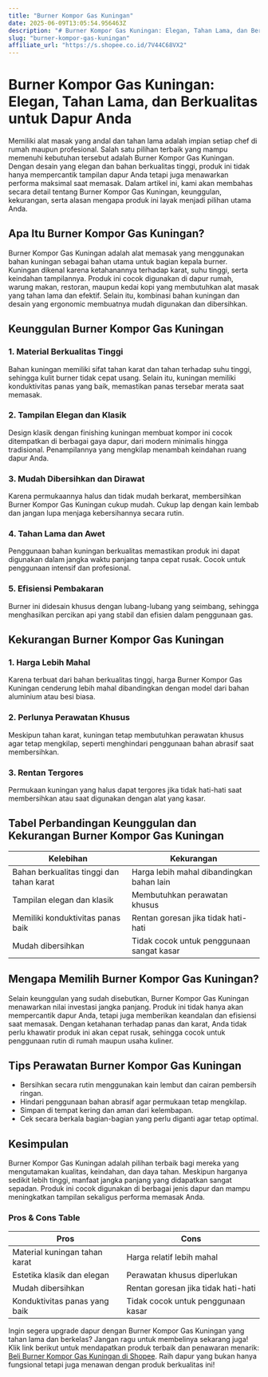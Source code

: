 ```yaml
---
title: "Burner Kompor Gas Kuningan"
date: 2025-06-09T13:05:54.956463Z
description: "# Burner Kompor Gas Kuningan: Elegan, Tahan Lama, dan Berkualitas untuk Dapur Anda..."
slug: "burner-kompor-gas-kuningan"
affiliate_url: "https://s.shopee.co.id/7V44C68VX2"
---
```

# Burner Kompor Gas Kuningan: Elegan, Tahan Lama, dan Berkualitas untuk Dapur Anda

Memiliki alat masak yang andal dan tahan lama adalah impian setiap chef di rumah maupun profesional. Salah satu pilihan terbaik yang mampu memenuhi kebutuhan tersebut adalah Burner Kompor Gas Kuningan. Dengan desain yang elegan dan bahan berkualitas tinggi, produk ini tidak hanya mempercantik tampilan dapur Anda tetapi juga menawarkan performa maksimal saat memasak. Dalam artikel ini, kami akan membahas secara detail tentang Burner Kompor Gas Kuningan, keunggulan, kekurangan, serta alasan mengapa produk ini layak menjadi pilihan utama Anda.

## Apa Itu Burner Kompor Gas Kuningan?

Burner Kompor Gas Kuningan adalah alat memasak yang menggunakan bahan kuningan sebagai bahan utama untuk bagian kepala burner. Kuningan dikenal karena ketahanannya terhadap karat, suhu tinggi, serta keindahan tampilannya. Produk ini cocok digunakan di dapur rumah, warung makan, restoran, maupun kedai kopi yang membutuhkan alat masak yang tahan lama dan efektif. Selain itu, kombinasi bahan kuningan dan desain yang ergonomic membuatnya mudah digunakan dan dibersihkan.

## Keunggulan Burner Kompor Gas Kuningan

### 1. Material Berkualitas Tinggi
Bahan kuningan memiliki sifat tahan karat dan tahan terhadap suhu tinggi, sehingga kulit burner tidak cepat usang. Selain itu, kuningan memiliki konduktivitas panas yang baik, memastikan panas tersebar merata saat memasak.

### 2. Tampilan Elegan dan Klasik
Design klasik dengan finishing kuningan membuat kompor ini cocok ditempatkan di berbagai gaya dapur, dari modern minimalis hingga tradisional. Penampilannya yang mengkilap menambah keindahan ruang dapur Anda.

### 3. Mudah Dibersihkan dan Dirawat
Karena permukaannya halus dan tidak mudah berkarat, membersihkan Burner Kompor Gas Kuningan cukup mudah. Cukup lap dengan kain lembab dan jangan lupa menjaga kebersihannya secara rutin.

### 4. Tahan Lama dan Awet
Penggunaan bahan kuningan berkualitas memastikan produk ini dapat digunakan dalam jangka waktu panjang tanpa cepat rusak. Cocok untuk penggunaan intensif dan profesional.

### 5. Efisiensi Pembakaran
Burner ini didesain khusus dengan lubang-lubang yang seimbang, sehingga menghasilkan percikan api yang stabil dan efisien dalam penggunaan gas.

## Kekurangan Burner Kompor Gas Kuningan

### 1. Harga Lebih Mahal
Karena terbuat dari bahan berkualitas tinggi, harga Burner Kompor Gas Kuningan cenderung lebih mahal dibandingkan dengan model dari bahan aluminium atau besi biasa.

### 2. Perlunya Perawatan Khusus
Meskipun tahan karat, kuningan tetap membutuhkan perawatan khusus agar tetap mengkilap, seperti menghindari penggunaan bahan abrasif saat membersihkan.

### 3. Rentan Tergores
Permukaan kuningan yang halus dapat tergores jika tidak hati-hati saat membersihkan atau saat digunakan dengan alat yang kasar.

## Tabel Perbandingan Keunggulan dan Kekurangan Burner Kompor Gas Kuningan

| **Kelebihan** | **Kekurangan** |
|----------------|----------------|
| Bahan berkualitas tinggi dan tahan karat | Harga lebih mahal dibandingkan bahan lain |
| Tampilan elegan dan klasik | Membutuhkan perawatan khusus |
| Memiliki konduktivitas panas baik | Rentan goresan jika tidak hati-hati |
| Mudah dibersihkan | Tidak cocok untuk penggunaan sangat kasar |

## Mengapa Memilih Burner Kompor Gas Kuningan?

Selain keunggulan yang sudah disebutkan, Burner Kompor Gas Kuningan menawarkan nilai investasi jangka panjang. Produk ini tidak hanya akan mempercantik dapur Anda, tetapi juga memberikan keandalan dan efisiensi saat memasak. Dengan ketahanan terhadap panas dan karat, Anda tidak perlu khawatir produk ini akan cepat rusak, sehingga cocok untuk penggunaan rutin di rumah maupun usaha kuliner.

## Tips Perawatan Burner Kompor Gas Kuningan

- Bersihkan secara rutin menggunakan kain lembut dan cairan pembersih ringan.
- Hindari penggunaan bahan abrasif agar permukaan tetap mengkilap.
- Simpan di tempat kering dan aman dari kelembapan.
- Cek secara berkala bagian-bagian yang perlu diganti agar tetap optimal.

## Kesimpulan

Burner Kompor Gas Kuningan adalah pilihan terbaik bagi mereka yang mengutamakan kualitas, keindahan, dan daya tahan. Meskipun harganya sedikit lebih tinggi, manfaat jangka panjang yang didapatkan sangat sepadan. Produk ini cocok digunakan di berbagai jenis dapur dan mampu meningkatkan tampilan sekaligus performa memasak Anda.

### Pros & Cons Table

| **Pros** | **Cons** |
|------------------------------|---------------------------|
| Material kuningan tahan karat | Harga relatif lebih mahal |
| Estetika klasik dan elegan | Perawatan khusus diperlukan |
| Mudah dibersihkan | Rentan goresan jika tidak hati-hati |
| Konduktivitas panas yang baik | Tidak cocok untuk penggunaan kasar |

Ingin segera upgrade dapur dengan Burner Kompor Gas Kuningan yang tahan lama dan berkelas? Jangan ragu untuk membelinya sekarang juga! Klik link berikut untuk mendapatkan produk terbaik dan penawaran menarik: [Beli Burner Kompor Gas Kuningan di Shopee](https://s.shopee.co.id/7V44C68VX2). Raih dapur yang bukan hanya fungsional tetapi juga menawan dengan produk berkualitas ini!
